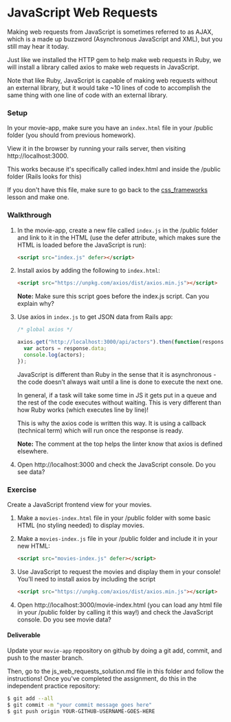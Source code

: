 # JavaScript Web Requests

Making web requests from JavaScript is sometimes referred to as AJAX, which is a made up buzzword (Asynchronous JavaScript and XML), but you still may hear it today.

Just like we installed the HTTP gem to help make web requests in Ruby, we will install a library called axios to make web requests in JavaScript.

Note that like Ruby, JavaScript is capable of making web requests without an external library, but it would take ~10 lines of code to accomplish the same thing with one line of code with an external library.

### Setup

In your movie-app, make sure you have an `index.html` file in your /public folder (you should from previous homework).

View it in the browser by running your rails server, then visiting http://localhost:3000. 

This works because it's specifically called index.html and inside the /public folder (Rails looks for this)

If you don't have this file, make sure to go back to the [css_frameworks](../css_frameworks) lesson and make one. 

### Walkthrough

1. In the movie-app, create a new file called `index.js` in the /public folder and link to it in the HTML (use the defer attribute, which makes sure the HTML is loaded before the JavaScript is run):
	
	```html
	<script src="index.js" defer></script>
	```
2. Install axios by adding the following to `index.html`:

	```html
	<script src="https://unpkg.com/axios/dist/axios.min.js"></script>
	```
	
	**Note:** Make sure this script goes before the index.js script. Can you explain why?
	
3. Use axios in `index.js` to get JSON data from Rails app:

	```js
	/* global axios */

	axios.get("http://localhost:3000/api/actors").then(function(response) {
	  var actors = response.data;
	  console.log(actors);
	});
	```
	
	JavaScript is different than Ruby in the sense that it is asynchronous - the code doesn’t always wait until a line is done to execute the next one. 
	
	In general, if a task will take some time in JS it gets put in a queue and the rest of the code executes without waiting. This is very different than how Ruby works (which executes line by line)!
	
	This is why the axios code is written this way. It is using a callback (technical term) which will run once the response is ready. 

	**Note:** The comment at the top helps the linter know that axios is defined elsewhere.
	
4. Open http://localhost:3000 and check the JavaScript console. Do you see data?


### Exercise
Create a JavaScript frontend view for your movies.

1. Make a `movies-index.html` file in your /public folder with some basic HTML (no styling needed) to display movies. 

2. Make a `movies-index.js` file in your /public folder and include it in your new HTML:

	```html
	<script src="movies-index.js" defer></script>
	```

3. Use JavaScript to request the movies and display them in your console! You’ll need to install axios by including the script

	```html
	<script src="https://unpkg.com/axios/dist/axios.min.js"></script>
	```

4. Open http://localhost:3000/movie-index.html (you can load any html file in your /public folder by calling it this way!) and check the JavaScript console. Do you see movie data? 


#### Deliverable
Update your `movie-app` repository on github by doing a git add, commit, and push to the master branch. 

Then, go to the js_web_requests_solution.md file in this folder and follow the instructions! Once you've completed the assignment, do this in the independent practice repository:

```bash
$ git add --all
$ git commit -m "your commit message goes here"
$ git push origin YOUR-GITHUB-USERNAME-GOES-HERE
```